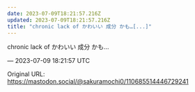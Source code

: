 ```yaml
---
date: 2023-07-09T18:21:57.216Z
updated: 2023-07-09T18:21:57.216Z
title: "chronic lack of かわいい 成分 かも…[...]"
---
```


<p>chronic lack of かわいい 成分 かも…</p>

&mdash; 2023-07-09 18:21:57 UTC

Original URL: https://mastodon.social/@sakuramochi0/110685514446729241
